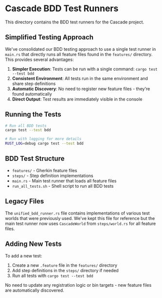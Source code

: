 # Cascade BDD Test Runners

This directory contains the BDD test runners for the Cascade project.

## Simplified Testing Approach

We've consolidated our BDD testing approach to use a single test runner in `main.rs` that directly runs all feature files found in the `features/` directory. This provides several advantages:

1. **Simpler Execution**: Tests can be run with a single command: `cargo test --test bdd`
2. **Consistent Environment**: All tests run in the same environment and share step definitions
3. **Automatic Discovery**: No need to register new feature files - they're found automatically
4. **Direct Output**: Test results are immediately visible in the console

## Running the Tests

```bash
# Run all BDD tests
cargo test --test bdd

# Run with logging for more details
RUST_LOG=debug cargo test --test bdd
```

## BDD Test Structure

- `features/` - Gherkin feature files
- `steps/` - Step definition implementations
- `main.rs` - Main test runner that loads all feature files
- `run_all_tests.sh` - Shell script to run all BDD tests

## Legacy Files

The `unified_bdd_runner.rs` file contains implementations of various test worlds that were previously used. We've kept this file for reference but the main test runner now uses `CascadeWorld` from `steps/world.rs` for all feature files.

## Adding New Tests

To add a new test:

1. Create a new `.feature` file in the `features/` directory
2. Add step definitions in the `steps/` directory if needed
3. Run all tests with `cargo test --test bdd`

No need to update any registration logic or bin targets - new feature files are automatically discovered. 